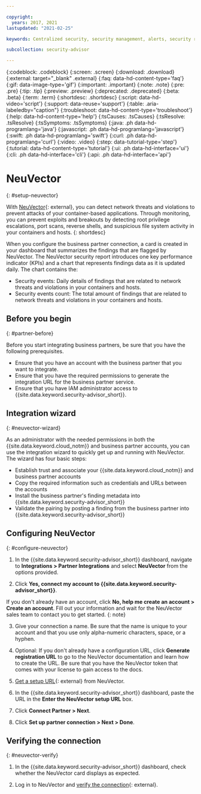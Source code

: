 ```yaml
---

copyright:
  years: 2017, 2021
lastupdated: "2021-02-25"

keywords: Centralized security, security management, alerts, security risk, insights, threat detection

subcollection: security-advisor

---
```


{:codeblock: .codeblock}
{:screen: .screen}
{:download: .download}
{:external: target="_blank" .external}
{:faq: data-hd-content-type='faq'}
{:gif: data-image-type='gif'}
{:important: .important}
{:note: .note}
{:pre: .pre}
{:tip: .tip}
{:preview: .preview}
{:deprecated: .deprecated}
{:beta: .beta}
{:term: .term}
{:shortdesc: .shortdesc}
{:script: data-hd-video='script'}
{:support: data-reuse='support'}
{:table: .aria-labeledby="caption"}
{:troubleshoot: data-hd-content-type='troubleshoot'}
{:help: data-hd-content-type='help'}
{:tsCauses: .tsCauses}
{:tsResolve: .tsResolve}
{:tsSymptoms: .tsSymptoms}
{:java: .ph data-hd-programlang='java'}
{:javascript: .ph data-hd-programlang='javascript'}
{:swift: .ph data-hd-programlang='swift'}
{:curl: .ph data-hd-programlang='curl'}
{:video: .video}
{:step: data-tutorial-type='step'}
{:tutorial: data-hd-content-type='tutorial'}
{:ui: .ph data-hd-interface='ui'}
{:cli: .ph data-hd-interface='cli'}
{:api: .ph data-hd-interface='api'}

# NeuVector
{: #setup-neuvector}

With [NeuVector](https://neuvector.com/){: external}, you can detect network threats and violations to prevent attacks of your container-based applications. Through monitoring, you can prevent exploits and breakouts by detecting root privilege escalations, port scans, reverse shells, and suspicious file system activity in your containers and hosts.
{: shortdesc}

When you configure the business partner connection, a card is created in your dashboard that summarizes the findings that are flagged by NeuVector. The NeuVector security report introduces one key performance indicator (KPIs) and a chart that represents findings data as it is updated daily. The chart contains the:

* Security events: Daily details of findings that are related to network threats and violations in your containers and hosts.
* Security events count: The total amount of findings that are related to network threats and violations in your containers and hosts.



## Before you begin
{: #partner-before}

Before you start integrating business partners, be sure that you have the following prerequisites.

* Ensure that you have an account with the business partner that you want to integrate.
* Ensure that you have the required permissions to generate the integration URL for the business partner service.
* Ensure that you have IAM administrator access to {{site.data.keyword.security-advisor_short}}.


## Integration wizard
{: #neuvector-wizard}

As an administrator with the needed permissions in both the {{site.data.keyword.cloud_notm}} and business partner accounts, you can use the integration wizard to quickly get up and running with NeuVector. The wizard has four basic steps:

* Establish trust and associate your {{site.data.keyword.cloud_notm}} and business partner accounts
* Copy the required information such as credentials and URLs between the accounts
* Install the business partner's finding metadata into {{site.data.keyword.security-advisor_short}}
* Validate the pairing by posting a finding from the business partner into {{site.data.keyword.security-advisor_short}}



## Configuring NeuVector
{: #configure-neuvector}

1. In the {{site.data.keyword.security-advisor_short}} dashboard, navigate to **Integrations > Partner Integrations** and select **NeuVector** from the options provided.

2. Click **Yes, connect my account to {{site.data.keyword.security-advisor_short}}**.

  If you don't already have an account, click **No, help me create an account > Create an account**. Fill out your information and wait for the NeuVector sales team to contact you to get started.
  {: note}

3. Give your connection a name. Be sure that the name is unique to your account and that you use only alpha-numeric characters, space, or a hyphen.

4. Optional: If you don't already have a configuration URL, click **Generate registration URL** to go to the NeuVector documentation and learn how to create the URL. Be sure that you have the NeuVector token that comes with your license to gain access to the docs.

5. [Get a setup URL](https://docs.neuvector.com/integration/ibmsa){: external} from NeuVector.

6. In the {{site.data.keyword.security-advisor_short}} dashboard, paste the URL in the **Enter the NeuVector setup URL** box.

7. Click **Connect Partner > Next**.

8. Click **Set up partner connection > Next > Done**.


## Verifying the connection
{: #neuvector-verify}

1. In the {{site.data.keyword.security-advisor_short}} dashboard, check whether the NeuVector card displays as expected.

2. Log in to NeuVector and [verify the connection](https://docs.neuvector.com/integration/ibmsa){: external}.

